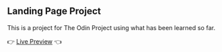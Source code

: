 ## Landing Page Project
This is a project for The Odin Project using what has been learned so far.

:point_right: [Live Preview](https://schumn.github.io/landing-page) :point_left:
